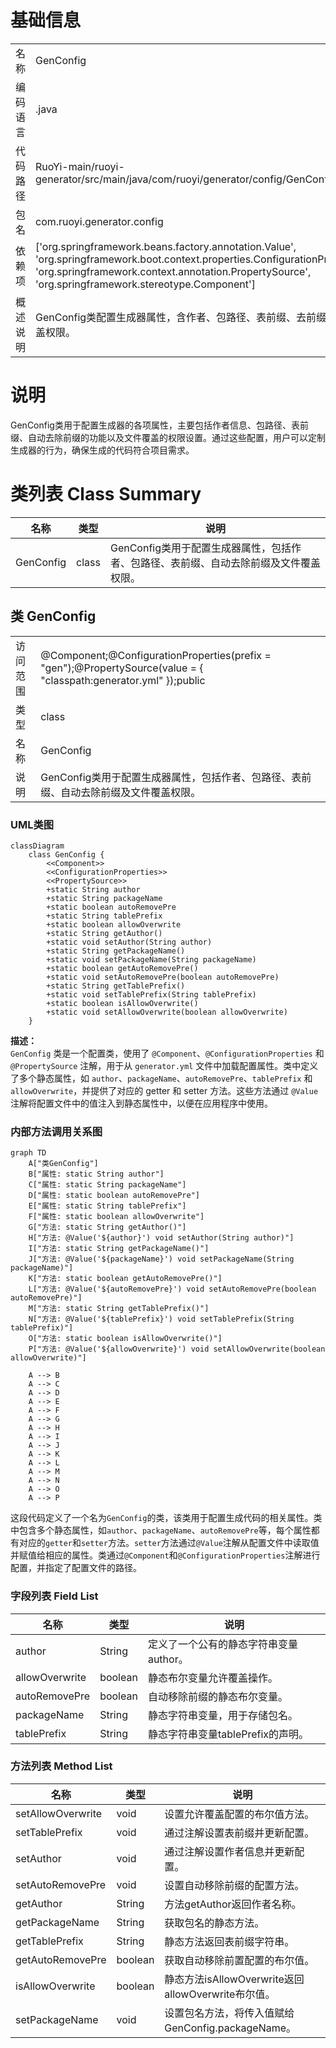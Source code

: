 # 基础信息

|      |      |
|------|------|
| 名称 | GenConfig |
| 编码语言 | .java |
| 代码路径 | RuoYi-main/ruoyi-generator/src/main/java/com/ruoyi/generator/config/GenConfig.java |
| 包名 | com.ruoyi.generator.config |
| 依赖项 | ['org.springframework.beans.factory.annotation.Value', 'org.springframework.boot.context.properties.ConfigurationProperties', 'org.springframework.context.annotation.PropertySource', 'org.springframework.stereotype.Component'] |
| 概述说明 | GenConfig类配置生成器属性，含作者、包路径、表前缀、去前缀及文件覆盖权限。 |

# 说明

GenConfig类用于配置生成器的各项属性，主要包括作者信息、包路径、表前缀、自动去除前缀的功能以及文件覆盖的权限设置。通过这些配置，用户可以定制生成器的行为，确保生成的代码符合项目需求。

# 类列表 Class Summary

| 名称   | 类型  | 说明 |
|-------|------|-------------|
| GenConfig | class | GenConfig类用于配置生成器属性，包括作者、包路径、表前缀、自动去除前缀及文件覆盖权限。 |



## 类 GenConfig

|      |      |
|------|------|
| 访问范围 | @Component;@ConfigurationProperties(prefix = "gen");@PropertySource(value = { "classpath:generator.yml" });public |
| 类型 | class |
| 名称 | GenConfig |
| 说明 | GenConfig类用于配置生成器属性，包括作者、包路径、表前缀、自动去除前缀及文件覆盖权限。 |


### UML类图

```mermaid
classDiagram
    class GenConfig {
        <<Component>>
        <<ConfigurationProperties>>
        <<PropertySource>>
        +static String author
        +static String packageName
        +static boolean autoRemovePre
        +static String tablePrefix
        +static boolean allowOverwrite
        +static String getAuthor()
        +static void setAuthor(String author)
        +static String getPackageName()
        +static void setPackageName(String packageName)
        +static boolean getAutoRemovePre()
        +static void setAutoRemovePre(boolean autoRemovePre)
        +static String getTablePrefix()
        +static void setTablePrefix(String tablePrefix)
        +static boolean isAllowOverwrite()
        +static void setAllowOverwrite(boolean allowOverwrite)
    }
```

**描述：**  
`GenConfig` 类是一个配置类，使用了 `@Component`、`@ConfigurationProperties` 和 `@PropertySource` 注解，用于从 `generator.yml` 文件中加载配置属性。类中定义了多个静态属性，如 `author`、`packageName`、`autoRemovePre`、`tablePrefix` 和 `allowOverwrite`，并提供了对应的 getter 和 setter 方法。这些方法通过 `@Value` 注解将配置文件中的值注入到静态属性中，以便在应用程序中使用。


### 内部方法调用关系图

```mermaid
graph TD
    A["类GenConfig"]
    B["属性: static String author"]
    C["属性: static String packageName"]
    D["属性: static boolean autoRemovePre"]
    E["属性: static String tablePrefix"]
    F["属性: static boolean allowOverwrite"]
    G["方法: static String getAuthor()"]
    H["方法: @Value('${author}') void setAuthor(String author)"]
    I["方法: static String getPackageName()"]
    J["方法: @Value('${packageName}') void setPackageName(String packageName)"]
    K["方法: static boolean getAutoRemovePre()"]
    L["方法: @Value('${autoRemovePre}') void setAutoRemovePre(boolean autoRemovePre)"]
    M["方法: static String getTablePrefix()"]
    N["方法: @Value('${tablePrefix}') void setTablePrefix(String tablePrefix)"]
    O["方法: static boolean isAllowOverwrite()"]
    P["方法: @Value('${allowOverwrite}') void setAllowOverwrite(boolean allowOverwrite)"]

    A --> B
    A --> C
    A --> D
    A --> E
    A --> F
    A --> G
    A --> H
    A --> I
    A --> J
    A --> K
    A --> L
    A --> M
    A --> N
    A --> O
    A --> P
```

这段代码定义了一个名为`GenConfig`的类，该类用于配置生成代码的相关属性。类中包含多个静态属性，如`author`、`packageName`、`autoRemovePre`等，每个属性都有对应的`getter`和`setter`方法。`setter`方法通过`@Value`注解从配置文件中读取值并赋值给相应的属性。类通过`@Component`和`@ConfigurationProperties`注解进行配置，并指定了配置文件的路径。

### 字段列表 Field List

| 名称  | 类型  | 说明 |
|-------|-------|------|
| author | String | 定义了一个公有的静态字符串变量author。 |
| allowOverwrite | boolean | 静态布尔变量允许覆盖操作。 |
| autoRemovePre | boolean | 自动移除前缀的静态布尔变量。 |
| packageName | String | 静态字符串变量，用于存储包名。 |
| tablePrefix | String | 静态字符串变量tablePrefix的声明。 |

### 方法列表 Method List

| 名称  | 类型  | 说明 |
|-------|-------|------|
| setAllowOverwrite | void | 设置允许覆盖配置的布尔值方法。 |
| setTablePrefix | void | 通过注解设置表前缀并更新配置。 |
| setAuthor | void | 通过注解设置作者信息并更新配置。 |
| setAutoRemovePre | void | 设置自动移除前缀的配置方法。 |
| getAuthor | String | 方法getAuthor返回作者名称。 |
| getPackageName | String | 获取包名的静态方法。 |
| getTablePrefix | String | 静态方法返回表前缀字符串。 |
| getAutoRemovePre | boolean | 获取自动移除前置配置的布尔值。 |
| isAllowOverwrite | boolean | 静态方法isAllowOverwrite返回allowOverwrite布尔值。 |
| setPackageName | void | 设置包名方法，将传入值赋给GenConfig.packageName。 |




